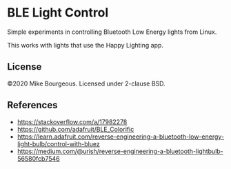 # BLE Light Control

Simple experiments in controlling Bluetooth Low Energy lights from Linux.

This works with lights that use the Happy Lighting app.

## License

&copy;2020 Mike Bourgeous.  Licensed under 2-clause BSD.

## References

- https://stackoverflow.com/a/17982278
- https://github.com/adafruit/BLE_Colorific
- https://learn.adafruit.com/reverse-engineering-a-bluetooth-low-energy-light-bulb/control-with-bluez
- https://medium.com/@urish/reverse-engineering-a-bluetooth-lightbulb-56580fcb7546

